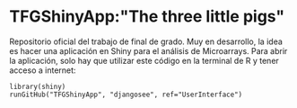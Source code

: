 # TFGShinyApp:"The three little pigs"

Repositorio oficial del trabajo de final de grado. Muy en desarrollo, la idea es hacer una aplicación en Shiny
para el análisis de Microarrays.
Para abrir la aplicación, solo hay que utilizar este código en la terminal de R y tener acceso a internet:
````{r}
library(shiny)
runGitHub("TFGShinyApp", "djangosee", ref="UserInterface")
````
